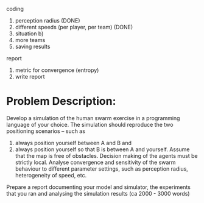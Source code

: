 coding
1. perception radius (DONE)
2. different speeds (per player, per team) (DONE)
3. situation b)
4. more teams
5. saving results

report
1. metric for convergence (entropy)
2. write report


# Problem Description:
Develop a simulation of the human swarm exercise in a programming language of your choice. 
The simulation should reproduce the two positioning scenarios – such as 
1. always position yourself between A and B and
2. always position yourself so that B is between A and yourself. 
Assume that the map is free of obstacles. Decision making of the agents must be strictly local. Analyse convergence and sensitivity of the swarm behaviour to different parameter settings, such as perception radius, heterogeneity of speed, etc.

Prepare a report documenting your model and simulator, the experiments that you ran and analysing the
simulation results (ca 2000 - 3000 words)